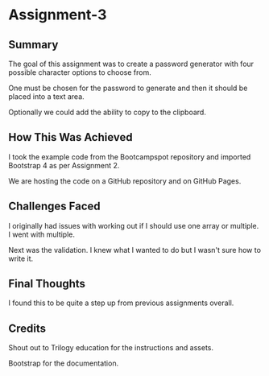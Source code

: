 # Assignment-3

## Summary

The goal of this assignment was to create a password generator with four possible character options to choose from. 

One must be chosen for the password to generate and then it should be placed into a text area. 

Optionally we could add the ability to copy to the clipboard.

## How This Was Achieved

I took the example code from the Bootcampspot repository and imported Bootstrap 4 as per Assignment 2. 

We are hosting the code on a GitHub repository and on GitHub Pages.

## Challenges Faced

I originally had issues with working out if I should use one array or multiple. I went with multiple.

Next was the validation. I knew what I wanted to do but I wasn't sure how to write it.

## Final Thoughts

I found this to be quite a step up from previous assignments overall.

## Credits

Shout out to Trilogy education for the instructions and assets.

Bootstrap for the documentation.
